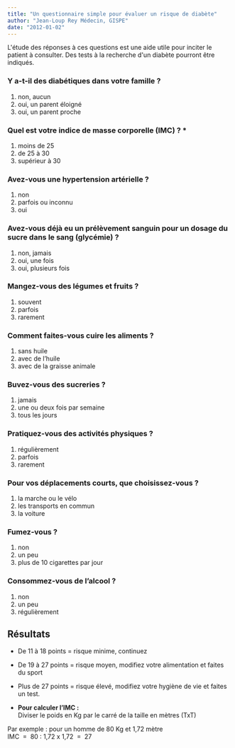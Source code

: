```yaml
---
title: "Un questionnaire simple pour évaluer un risque de diabète"
author: "Jean-Loup Rey Médecin, GISPE"
date: "2012-01-02"
---
```


<div class="teaser"><p>L'étude des réponses à ces questions est une aide utile pour inciter le patient à consulter. Des tests à la recherche d'un diabète pourront être indiqués.</p></div>

### Y a-t-il des diabétiques dans votre famille ?

1.  non, aucun
2.  oui, un parent éloigné
3.  oui, un parent proche

### Quel est votre indice de masse corporelle (IMC) ? *

1.  moins de 25
2.  de 25 à 30
3.  supérieur à 30

### Avez-vous une hypertension artérielle ?

1.  non
2.  parfois ou inconnu
3.  oui

### Avez-vous déjà eu un prélèvement sanguin pour un dosage du sucre dans le sang (glycémie) ?

1.  non, jamais
2.  oui, une fois
3.  oui, plusieurs fois

### Mangez-vous des légumes et fruits ?

1.  souvent
2.  parfois
3.  rarement

### Comment faites-vous cuire les aliments ?

1.  sans huile
2.  avec de l’huile
3.  avec de la graisse animale

### Buvez-vous des sucreries ?

1.  jamais
2.  une ou deux fois par semaine
3.  tous les jours

### Pratiquez-vous des activités physiques ?

1.  régulièrement
2.  parfois
3.  rarement

### Pour vos déplacements courts, que choisissez-vous ?

1.  la marche ou le vélo
2.  les transports en commun
3.  la voiture

### Fumez-vous ?

1.  non
2.  un peu
3.  plus de 10 cigarettes par jour

### Consommez-vous de l’alcool ?

1.  non
2.  un peu
3.  régulièrement

## Résultats

*   De 11 à 18 points = risque minime, continuez
*   De 19 à 27 points = risque moyen, modifiez votre alimentation et faites du sport
*   Plus de 27 points = risque élevé, modifiez votre hygiène de vie et faites un test.

* **Pour calculer l’IMC :**  
Diviser le poids en Kg par le carré de la taille en mètres (TxT)

Par exemple : pour un homme de 80 Kg et 1,72 mètre  
IMC  =  80 : 1,72 x 1,72  =  27
